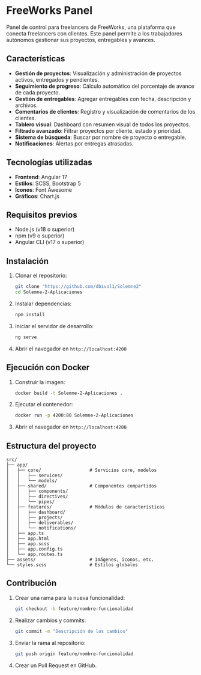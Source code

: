 # FreeWorks Panel

Panel de control para freelancers de FreeWorks, una plataforma que conecta freelancers con clientes. Este panel permite a los trabajadores autónomos gestionar sus proyectos, entregables y avances.

## Características

- **Gestión de proyectos**: Visualización y administración de proyectos activos, entregados y pendientes.
- **Seguimiento de progreso**: Cálculo automático del porcentaje de avance de cada proyecto.
- **Gestión de entregables**: Agregar entregables con fecha, descripción y archivos.
- **Comentarios de clientes**: Registro y visualización de comentarios de los clientes.
- **Tablero visual**: Dashboard con resumen visual de todos los proyectos.
- **Filtrado avanzado**: Filtrar proyectos por cliente, estado y prioridad.
- **Sistema de búsqueda**: Buscar por nombre de proyecto o entregable.
- **Notificaciones**: Alertas por entregas atrasadas.

## Tecnologías utilizadas

- **Frontend**: Angular 17
- **Estilos**: SCSS, Bootstrap 5
- **Iconos**: Font Awesome
- **Gráficos**: Chart.js

## Requisitos previos

- Node.js (v18 o superior)
- npm (v9 o superior)
- Angular CLI (v17 o superior)

## Instalación

1. Clonar el repositorio:
   ```bash
   git clone "https://github.com/dbivol1/Solemne2"
   cd Solemne-2-Aplicaciones
   ```

2. Instalar dependencias:
   ```bash
   npm install
   ```

3. Iniciar el servidor de desarrollo:
   ```bash
   ng serve
   ```

4. Abrir el navegador en `http://localhost:4200`

## Ejecución con Docker

1. Construir la imagen:
   ```bash
   docker build -t Solemne-2-Aplicaciones .
   ```

2. Ejecutar el contenedor:
   ```bash
   docker run -p 4200:80 Solemne-2-Aplicaciones
   ```

3. Abrir el navegador en `http://localhost:4200`

## Estructura del proyecto

```
src/
├── app/
│   ├── core/                  # Servicios core, modelos
│   │   ├── services/
│   │   └── models/
│   ├── shared/                # Componentes compartidos
│   │   ├── components/
│   │   ├── directives/
│   │   └── pipes/
│   ├── features/              # Módulos de características
│   │   ├── dashboard/
│   │   ├── projects/
│   │   ├── deliverables/
│   │   └── notifications/
│   ├── app.ts
│   ├── app.html
│   ├── app.scss
│   ├── app.config.ts
│   └── app.routes.ts
├── assets/                    # Imágenes, iconos, etc.
└── styles.scss                # Estilos globales
```

## Contribución

1. Crear una rama para la nueva funcionalidad:
   ```bash
   git checkout -b feature/nombre-funcionalidad
   ```

2. Realizar cambios y commits:
   ```bash
   git commit -m "Descripción de los cambios"
   ```

3. Enviar la rama al repositorio:
   ```bash
   git push origin feature/nombre-funcionalidad
   ```

4. Crear un Pull Request en GitHub.



